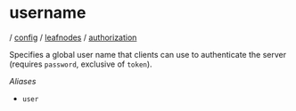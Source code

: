 # username

/ [config](reference/server-config/index.md) / [leafnodes](reference/server-config/config/leafnodes/index.md) / [authorization](reference/server-config/config/leafnodes/authorization/index.md) 

Specifies a global user name that clients can use to authenticate
the server (requires `password`, exclusive of `token`).

*Aliases*
- `user`

